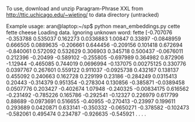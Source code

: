 To use, download and unzip Paragram-Phrase XXL from http://ttic.uchicago.edu/~wieting/ to data directory (untracked)

Example usage:
	aran@laptop:~/sp$ python mean_embeddings.py cette fette cheese
	Loading data.
	Ignoring unknown word: fette
	[-0.707076   -0.353788    0.535037    0.162273    0.0336883   1.00847
	0.33897    -0.0848959   0.666505    0.0889635  -0.206661    0.644456
	-0.209156    0.101418    0.672694   -0.840061    0.572092    0.532629
	0.306903    0.345718    0.500437   -0.0676011   0.212396   -0.20499
	-0.589102   -0.255805   -0.697989    0.364982    0.872906   -1.12944
	-0.465085    0.744019    0.0696994  -0.137075    0.00275125  0.330776
	0.0397767   0.267601    0.559122    0.911037   -0.0925738   0.432167
	0.138137    0.455092    0.240663    0.162728    0.229199    0.23186
	-0.284249    0.0315413   0.20443    -0.314379    0.951354   -0.278304
	0.130856   -0.385871   -0.0389458   0.0507776   0.203427   -0.402674
	1.07948    -0.240325   -0.00834175  0.616562   -0.231492   -0.785226
	0.165786   -0.292541   -0.12327     0.226979    0.617799    0.88689
	-0.0973691   0.516655   -0.40955    -0.270413   -0.23997     0.199611
	0.293689    0.0420871   0.633141   -0.350332   -0.0650271  -0.378582
	-0.102473   -0.582061    0.495474    0.234787   -0.926635   -0.545921
	.
	.
	.
	.
